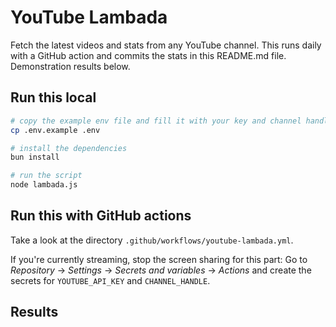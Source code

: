 # YouTube Lambada

Fetch the latest videos and stats from any YouTube channel. This runs daily with a GitHub action and commits the stats in this README.md file. Demonstration results below.

## Run this local

```sh
# copy the example env file and fill it with your key and channel handle
cp .env.example .env

# install the dependencies
bun install

# run the script
node lambada.js
```

## Run this with GitHub actions

Take a look at the directory `.github/workflows/youtube-lambada.yml`.

If you're currently streaming, stop the screen sharing for this part: Go to *Repository* -> *Settings* -> *Secrets and variables* -> *Actions* and create the secrets for `YOUTUBE_API_KEY` and `CHANNEL_HANDLE`.

## Results

